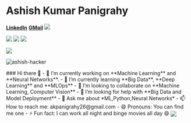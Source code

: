 
# Ashish Kumar Panigrahy
[**LinkedIn**](https://www.linkedin.com/in/ashish-kumar-panigrahy-726424199/)             [**GMail**](akpanigrahy26@gmail.com)
[![](https://img.shields.io/badge/linkedin-%230077B5.svg?&style=flat&logo=linkedin&logoColor=white)](https://www.linkedin.com/in/akpdata/)
<!-- [![](https://img.shields.io/badge/Medium-%2312100E.svg?&style=flat&logo=medium&logoColor=white)](https://medium.com/@) -->
<!-- [![](https://img.shields.io/badge/Data%20Science%20Earth-%2312100E.svg?&style=flat)](https://www.datasciencearth.com/author/) -->
[![](https://img.shields.io/badge/-Hackerrank-2EC866?style=flat&logo=HackerRank&logoColor=white)](https://www.hackerrank.com/akpanigrahy26)
[![](https://img.shields.io/badge/Leetcode-%2312100E.svg?&style=flat&logo=leetcode&logoColor=white)](https://leetcode.com/litAshish/)
[![](https://img.shields.io/badge/Kaggle-%2312100E.svg?&style=flat&logo=kaggle&logoColor=white)](https://www.kaggle.com/ashishkumarpanigrahy)
<!-- [![](https://img.shields.io/badge/Hacker%20Earth-%2312100E.svg?&style=flat&logo=hackerearth&logoColor=white)](https://www.hackerearth.com/@semanurkps) -->
[![](https://img.shields.io/badge/Email-semanurkps%40gmail.com-blue)](mailto:akpanigrahy26@gmail.com)
<p align="left"> <img src="https://komarev.com/ghpvc/?username=ashish-hacker" alt="ashish-hacker" /> </p>
<!--
**ashish-hacker/ashish-hacker** is a ✨ _special_ ✨ repository because its `README.md` (this file) appears on your GitHub profile. -->
### Hi there 👋
- 🔭 I’m currently working on **Machine Learning** and **Neural Networks**.
- 🌱 I’m currently learning **Big Data**, **Deep Learning** and **MLOps**
- 👯 I’m looking to collaborate on **Machine Learning, Computer Vision**
- 🤔 I’m looking for help with **Big Data and Model Deployment**
- 💬 Ask me about *ML,Python,Neural Networks*
- 📫 How to reach me: akpanigrahy26@gmail.com
- 😄 Pronouns: You can find me one
- ⚡ Fun fact: I can work all night and binge movies all day 😄

<img align='center' src="https://github-readme-stats.vercel.app/api?username=ashish-hacker&show_icons=true">
